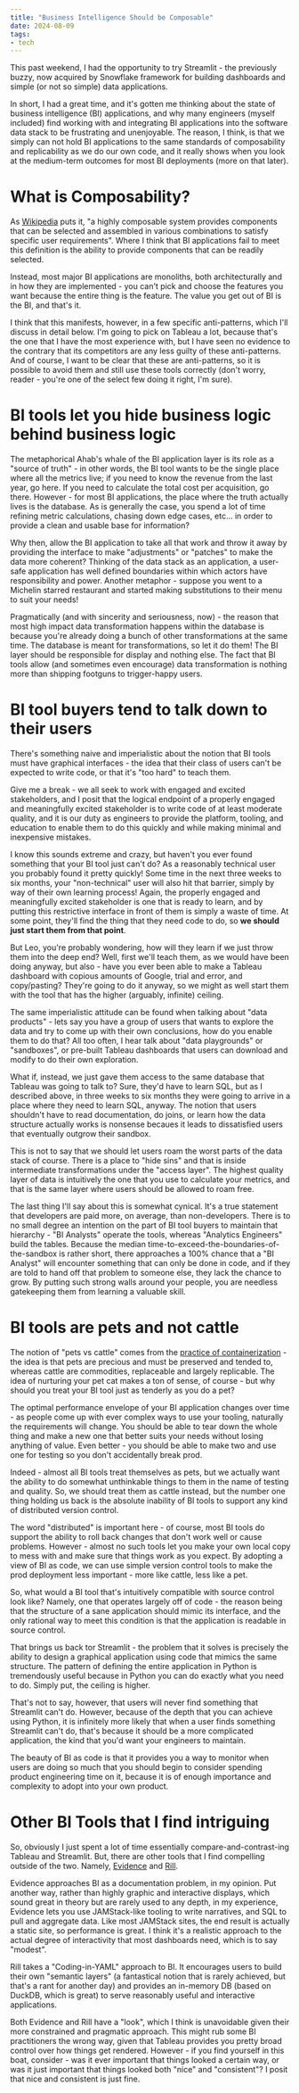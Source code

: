 ```yaml
---
title: "Business Intelligence Should be Composable"
date: 2024-08-09
tags:
- tech
---
```

This past weekend, I had the opportunity to try Streamlit - the previously buzzy, now acquired by Snowflake framework for building dashboards and simple (or not so simple) data applications.

In short, I had a great time, and it's gotten me thinking about the state of business intelligence (BI) applications, and why many engineers (myself included) find working with and integrating BI applications into the software data stack to be frustrating and unenjoyable. The reason, I think, is that we simply can not hold BI applications to the same standards of composability and replicability as we do our own code, and it really shows when you look at the medium-term outcomes for most BI deployments (more on that later).

# What is Composability?
As [Wikipedia](https://en.wikipedia.org/wiki/Composability) puts it, "a highly composable system provides components that can be selected and assembled in various combinations to satisfy specific user requirements". Where I think that BI applications fail to meet this definition is the ability to provide components that can be readily selected.

Instead, most major BI applications are monoliths, both architecturally and in how they are implemented - you can't pick and choose the features you want because the entire thing is the feature. The value you get out of BI is the BI, and that's it.

I think that this manifests, however, in a few specific anti-patterns, which I'll discuss in detail below. I'm going to pick on Tableau a lot, because that's the one that I have the most experience with, but I have seen no evidence to the contrary that its competitors are any less guilty of these anti-patterns. And of course, I want to be clear that these are anti-patterns, so it is possible to avoid them and still use these tools correctly (don't worry, reader - you're one of the select few doing it right, I'm sure).

# BI tools let you hide business logic behind business logic
The metaphorical Ahab's whale of the BI application layer is its role as a "source of truth" - in other words, the BI tool wants to be the single place where all the metrics live; if you need to know the revenue from the last year, go here. If you need to calculate the total cost per acquisition, go there. However - for most BI applications, the place where the truth actually lives is the database. As is generally the case, you spend a lot of time refining metric calculations, chasing down edge cases, etc... in order to provide a clean and usable base for information?

Why then, allow the BI application to take all that work and throw it away by providing the interface to make "adjustments" or "patches" to make the data more coherent? Thinking of the data stack as an application, a user-safe application has well defined boundaries within which actors have responsibility and power. Another metaphor - suppose you went to a Michelin starred restaurant and started making substitutions to their menu to suit your needs!

Pragmatically (and with sincerity and seriousness, now) - the reason that most high impact data transformation happens within the database is because you're already doing a bunch of other transformations at the same time. The database is meant for transformations, so let it do them! The BI layer should be responsible for display and nothing else. The fact that BI tools allow (and sometimes even encourage) data transformation is nothing more than shipping footguns to trigger-happy users.

# BI tool buyers tend to talk down to their users
There's something naive and imperialistic about the notion that BI tools must have graphical interfaces - the idea that their class of users can't be expected to write code, or that it's "too hard" to teach them. 

Give me a break - we all seek to work with engaged and excited stakeholders, and I posit that the logical endpoint of a properly engaged and meaningfully excited stakeholder is to write code of at least moderate quality, and it is our duty as engineers to provide the platform, tooling, and education to enable them to do this quickly and while making minimal and inexpensive mistakes.

I know this sounds extreme and crazy, but haven't you ever found something that your BI tool just can't do? As a reasonably technical user you probably found it pretty quickly! Some time in the next three weeks to six months, your "non-technical" user will also hit that barrier, simply by way of their own learning process! Again, the properly engaged and meaningfully excited stakeholder is one that is ready to learn, and by putting this restrictive interface in front of them is simply a waste of time. At some point, they'll find the thing that they need code to do, so **we should just start them from that point**.

But Leo, you're probably wondering, how will they learn if we just throw them into the deep end? Well, first we'll teach them, as we would have been doing anyway, but also - have you ever been able to make a Tableau dashboard with copious amounts of Google, trial and error, and copy/pasting? They're going to do it anyway, so we might as well start them with the tool that has the higher (arguably, infinite) ceiling.

The same imperialistic attitude can be found when talking about "data products" - lets say you have a group of users that wants to explore the data and try to come up with their own conclusions, how do you enable them to do that? All too often, I hear talk about "data playgrounds" or "sandboxes", or pre-built Tableau dashboards that users can download and modify to do their own exploration.

What if, instead, we just gave them access to the same database that Tableau was going to talk to? Sure, they'd have to learn SQL, but as I described above, in three weeks to six months they were going to arrive in a place where they need to learn SQL, anyway. The notion that users shouldn't have to read documentation, do joins, or learn how the data structure actually works is nonsense becaues it leads to dissatisfied users that eventually outgrow their sandbox.

This is not to say that we should let users roam the worst parts of the data stack of course. There is a place to "hide sins" and that is inside intermediate transformations under the "access layer". The highest quality layer of data is intuitively the one that you use to calculate your metrics, and that is the same layer where users should be allowed to roam free.

The last thing I'll say about this is somewhat cynical. It's a true statement that developers are paid more, on average, than non-developers. There is to no small degree an intention on the part of BI tool buyers to maintain that hierarchy - "BI Analysts" operate the tools, whereas "Analytics Engineers" build the tables. Because the median time-to-exceed-the-boundaries-of-the-sandbox is rather short, there approaches a 100% chance that a "BI Analyst" will encounter something that can only be done in code, and if they are told to hand off that problem to someone else, they lack the chance to grow. By putting such strong walls around your people, you are needless gatekeeping them from learning a valuable skill.

# BI tools are pets and not cattle
The notion of "pets vs cattle" comes from the [practice of containerization](https://www.hava.io/blog/cattle-vs-pets-devops-explained) - the idea is that pets are precious and must be preserved and tended to, whereas cattle are commodities, replaceable and largely replicable. The idea of nurturing your pet cat makes a ton of sense, of course - but why should you treat your BI tool just as tenderly as you do a pet? 

The optimal performance envelope of your BI application changes over time - as people come up with ever complex ways to use your tooling, naturally the requirements will change. You should be able to tear down the whole thing and make a new one that better suits your needs without losing anything of value. Even better - you should be able to make two and use one for testing so you don't accidentally break prod.

Indeed - almost all BI tools treat themselves as pets, but we actually want the ability to do somewhat unthinkable things to them in the name of testing and quality. So, we should treat them as cattle instead, but the number one thing holding us back is the absolute inability of BI tools to support any kind of distributed version control.

The word "distributed" is important here - of course, most BI tools do support the ability to roll back changes that don't work well or cause problems. However - almost no such tools let you make your own local copy to mess with and make sure that things work as you expect. By adopting a view of BI as code, we can use simple version control tools to make the prod deployment less important - more like cattle, less like a pet.

So, what would a BI tool that's intuitively compatible with source control look like? Namely, one that operates largely off of code - the reason being that the structure of a sane application should mimic its interface, and the only rational way to meet this condition is that the application is readable in source control.

That brings us back tor Streamlit - the problem that it solves is precisely the ability to design a graphical application using code that mimics the same structure. The pattern of defining the entire application in Python is tremendously useful because in Python you can do exactly what you need to do. Simply put, the ceiling is higher.

That's not to say, however, that users will never find something that Streamlit can't do. However, because of the depth that you can achieve using Python, it is infinitely more likely that when a user finds something Streamlit can't do, that's because it should be a more complicated application, the kind that you'd want your engineers to maintain. 

The beauty of BI as code is that it provides you a way to monitor when users are doing so much that you should begin to consider spending product engineering time on it, because it is of enough importance and complexity to adopt into your own product.

# Other BI Tools that I find intriguing
So, obviously I just spent a lot of time essentially compare-and-contrast-ing Tableau and Streamlit. But, there are other tools that I find compelling outside of the two. Namely, [Evidence](https://github.com/evidence-dev/evidence) and [Rill](https://github.com/rilldata/rill).

Evidence approaches BI as a documentation problem, in my opinion. Put another way, rather than highly graphic and interactive displays, which sound great in theory but are rarely used to any depth, in my experience, Evidence lets you use JAMStack-like tooling to write narratives, and SQL to pull and aggregate data. Like most JAMStack sites, the end result is actually a static site, so performance is great. I think it's a realistic approach to the actual degree of interactivity that most dashboards need, which is to say "modest".

Rill takes a "Coding-in-YAML" approach to BI. It encourages users to build their own "semantic layers" (a fantastical notion that is rarely achieved, but that's a rant for another day) and provides an in-memory DB (based on DuckDB, which is great) to serve reasonably useful and interactive applications.

Both Evidence and Rill have a "look", which I think is unavoidable given their more constrained and pragmatic approach. This might rub some BI practitioners the wrong way, given that Tableau provides you pretty broad control over how things get rendered. However - if you find yourself in this boat, consider - was it ever important that things looked a certain way, or was it just important that things looked both "nice" and "consistent"? I posit that nice and consistent is just fine.